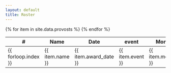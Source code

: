 ```yaml
---
layout: default
title: Roster
---
```


<table class="pure-table pure-table-bordered">
<thead>
<tr>
    <th> # </th>
    <th> Name </th>
    <th> Date </th>
    <th> event </th>
    <th> Monarch </th>
</tr>
</thead>
<tbody>
{% for item in site.data.provosts %}
<tr>
    <td> {{ forloop.index }} </td>
    <td> {{ item.name }}</td>
    <td> {{ item.award_date }} </td>
    <td> {{ item.event }} </td>
    <td> {{ item.monarchs }} </td>
</tr>
{% endfor %}
</tbody>
</table>
